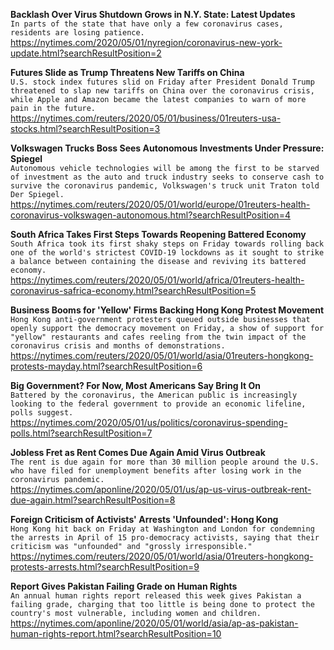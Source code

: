 **Backlash Over Virus Shutdown Grows in N.Y. State: Latest Updates**\
`In parts of the state that have only a few coronavirus cases, residents are losing patience.`\
https://nytimes.com/2020/05/01/nyregion/coronavirus-new-york-update.html?searchResultPosition=2

**Futures Slide as Trump Threatens New Tariffs on China**\
`U.S. stock index futures slid on Friday after President Donald Trump threatened to slap new tariffs on China over the coronavirus crisis, while Apple and Amazon became the latest companies to warn of more pain in the future.   `\
https://nytimes.com/reuters/2020/05/01/business/01reuters-usa-stocks.html?searchResultPosition=3

**Volkswagen Trucks Boss Sees Autonomous Investments Under Pressure: Spiegel**\
`Autonomous vehicle technologies will be among the first to be starved of investment as the auto and truck industry seeks to conserve cash to survive the coronavirus pandemic, Volkswagen's truck unit Traton told Der Spiegel.`\
https://nytimes.com/reuters/2020/05/01/world/europe/01reuters-health-coronavirus-volkswagen-autonomous.html?searchResultPosition=4

**South Africa Takes First Steps Towards Reopening Battered Economy**\
`South Africa took its first shaky steps on Friday towards rolling back one of the world's strictest COVID-19 lockdowns as it sought to strike a balance between containing the disease and reviving its battered economy.`\
https://nytimes.com/reuters/2020/05/01/world/africa/01reuters-health-coronavirus-safrica-economy.html?searchResultPosition=5

**Business Booms for 'Yellow' Firms Backing Hong Kong Protest Movement**\
`Hong Kong anti-government protesters queued outside businesses that openly support the democracy movement on Friday, a show of support for "yellow" restaurants and cafes reeling from the twin impact of the coronavirus crisis and months of demonstrations.`\
https://nytimes.com/reuters/2020/05/01/world/asia/01reuters-hongkong-protests-mayday.html?searchResultPosition=6

**Big Government? For Now, Most Americans Say Bring It On**\
`Battered by the coronavirus, the American public is increasingly looking to the federal government to provide an economic lifeline, polls suggest.`\
https://nytimes.com/2020/05/01/us/politics/coronavirus-spending-polls.html?searchResultPosition=7

**Jobless Fret as Rent Comes Due Again Amid Virus Outbreak**\
`The rent is due again for more than 30 million people around the U.S. who have filed for unemployment benefits after losing work in the coronavirus pandemic.`\
https://nytimes.com/aponline/2020/05/01/us/ap-us-virus-outbreak-rent-due-again.html?searchResultPosition=8

**Foreign Criticism of Activists' Arrests 'Unfounded': Hong Kong**\
`Hong Kong hit back on Friday at Washington and London for condemning the arrests in April of 15 pro-democracy activists, saying that their criticism was "unfounded" and "grossly irresponsible."`\
https://nytimes.com/reuters/2020/05/01/world/asia/01reuters-hongkong-protests-arrests.html?searchResultPosition=9

**Report Gives Pakistan Failing Grade on Human Rights**\
`An annual human rights report released this week gives Pakistan a failing grade, charging that too little is being done to protect the country's most vulnerable, including women and children. `\
https://nytimes.com/aponline/2020/05/01/world/asia/ap-as-pakistan-human-rights-report.html?searchResultPosition=10

